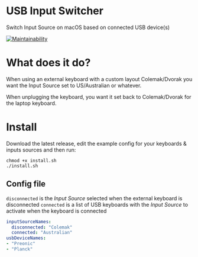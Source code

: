 # USB Input Switcher
Switch Input Source on macOS based on connected USB device(s)

[![Maintainability](https://api.codeclimate.com/v1/badges/0e5adb784f659346fcba/maintainability)](https://codeclimate.com/github/jameszaghini/USB-Input-Switcher/maintainability)

# What does it do?

When using an external keyboard with a custom layout Colemak/Dvorak you want the Input Source set to US/Australian or whatever.

When unplugging the keyboard, you want it set back to Colemak/Dvorak for the laptop keyboard.

# Install

Download the latest release, edit the example config for your keyboards & inputs sources and then run:
```
chmod +x install.sh
./install.sh
```

## Config file

`disconnected` is the _Input Source_ selected when the external keyboard is disconnected
`connected` is a list of USB keyboards with the _Input Source_ to activate when the keyboard is connected 

```yaml
inputSourceNames:
  disconnected: "Colemak"
  connected: "Australian"
usbDeviceNames:
- "Preonic"
- "Planck"
```
